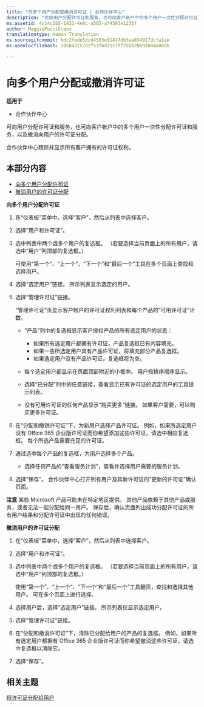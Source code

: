 ```yaml
---
title: "向多个用户分配或撤消许可证 | 合作伙伴中心"
description: "可向用户分配许可证和服务，也可向客户帐户中的多个用户一次性分配许可证和服务，以及撤消向用户的许可证分配。"
ms.assetid: 4c14c2b5-1431-4e6c-a505-a74503e1235f
author: MaggiePucciEvans
translationtype: Human Translation
ms.sourcegitcommit: bdc2fede5dcd4563e91437db3aa834917dcfa1ae
ms.openlocfilehash: 205b43157d2f51f6d21c7ff75bb20b92044e80db

---
```


# 向多个用户分配或撤消许可证

**适用于**

-  合作伙伴中心

可向用户分配许可证和服务，也可向客户帐户中的多个用户一次性分配许可证和服务，以及撤消向用户的许可证分配。

合作伙伴中心跟踪并显示所有客户拥有的许可证权利。

## 本部分内容


-   [向多个用户分配许可证](#assign-licenses-to-groups)
-   [撤消用户的许可证分配](#revoking-licenses)

<a href="" id="assign-licenses-to-groups"></a>
**向多个用户分配许可证**

1.  在“仪表板”菜单中，选择“客户”，然后从列表中选择客户。
2.  选择“用户和许可证”。
3.  选中列表中两个或多个用户的复选框。 （若要选择当前页面上的所有用户，请选中“用户”列顶部的复选框。）

    可使用“第一个”、“上一个”、“下一个”和“最后一个”工具在多个页面上查找和选择用户。

4.  选择“选定用户”链接。 所示列表显示选定的用户。
5.  选择“管理许可证”链接。

    “管理许可证”页显示客户帐户的许可证权利列表和每个产品的“可用许可证”计数。

    -   “产品”列中的复选框显示客户授权产品的所有选定用户的状态：

        -   如果所有选定用户都拥有许可证，产品复选框已有内容填充。
        -   如果一些所选定用户具有产品许可证，将填充部分产品复选框。
        -   如果选定用户没有产品许可证，复选框将为空。
    -   每个选定用户都显示在页面顶部附近的小框中。 用户按排序顺序显示。

    -   选择“已分配”列中的任意链接，查看显示已有许可证的选定用户的工具提示列表。

    -   没有可用许可证的任何产品显示“购买更多”链接。 如果客户需要，可以购买更多许可证。

6.  在“分配和撤销许可证”下，为新用户选择产品许可证。 例如，如果所选定用户没有 Office 365 企业版许可证而你希望添加这些许可证，请选中相应复选框。 每个所选产品需要充足的许可证。
7.  通过选中每个产品的复选框，为用户选择多个产品。
    -   选择任何产品的“查看服务计划”，查看并选择用户需要的服务计划。

8.  选择“保存”。 合作伙伴中心打开列有用户及其新许可证的“更新的许可证”确认页面。

**注意** 某些 Microsoft 产品可能未在特定地区提供。 其他产品依赖于其他产品或服务，或者无法一起分配给同一用户。 保存后，确认页面列出成功分配许可证的所有用户结果和分配许可证中出现的任何错误。

 

<a href="" id="revoking-licenses"></a>
**撤消用户的许可证分配**

1.  在“仪表板”菜单中，选择“客户”，然后从列表中选择客户。
2.  选择“用户和许可证”。
3.  选中列表中两个或多个用户的复选框。 （若要选择当前页面上的所有用户，请选中“用户”列顶部的复选框。）

    使用“第一个”、“上一个”、“下一个”和“最后一个”工具翻页，查找和选择其他用户。 可在多个页面上进行选择。

4.  选择用户后，选择“选定用户”链接。 所示列表仅显示选定用户。
5.  选择“管理许可证”链接。
6.  在“分配和撤消许可证”下，清除已分配给用户的产品的复选框。 例如，如果所有选定用户都拥有 Office 365 企业版许可证而你希望撤消这些许可证，请选中复选框以清除它。
7.  选择“保存”。

## 相关主题


[将许可证分配给用户](assign-licenses-to-users.md)

 

 






<!--HONumber=Jan17_HO2-->


